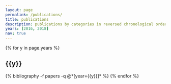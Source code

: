 ```yaml
---
layout: page
permalink: /publications/
title: publications
description: publications by categories in reversed chronological order. generated by jekyll-scholar.
years: [2016, 2018]
nav: true
---
```


<div class="publications">

{% for y in page.years %}
  <h2 class="year">{{y}}</h2>
  {% bibliography -f papers -q @*[year={{y}}]* %}
{% endfor %}

</div>
